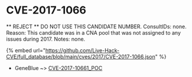 # CVE-2017-1066

** REJECT ** DO NOT USE THIS CANDIDATE NUMBER. ConsultIDs: none. Reason: This candidate was in a CNA pool that was not assigned to any issues during 2017. Notes: none.

{% embed url="https://github.com/Live-Hack-CVE/full_database/blob/main/cves/2017/CVE-2017-1066.json" %}


* GeneBlue ~> [CVE-2017-10661_POC](https://zeste.alice-snow.ru/2017/database/cve-2017-1066/cve-2017-10661_poc-geneblue)